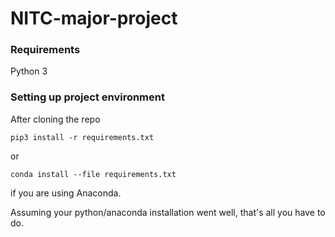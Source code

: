 # NITC-major-project

### Requirements
Python 3

### Setting up project environment
After cloning the repo
```
pip3 install -r requirements.txt
```
or 
```
conda install --file requirements.txt
```
if you are using Anaconda.

Assuming your python/anaconda installation went well, that's all you have to do.
